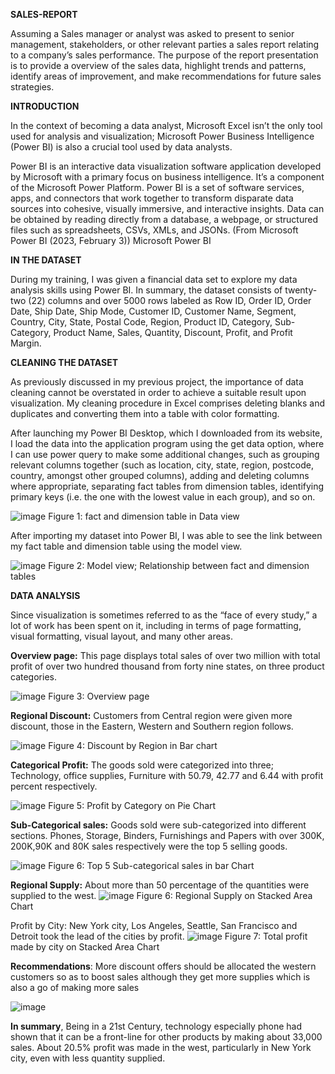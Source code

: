 **SALES-REPORT** 

Assuming a Sales manager or analyst was asked to present to senior management, stakeholders, or other relevant parties a sales report relating to a company’s sales performance. The purpose of the report presentation is to provide a overview of the sales data, highlight trends and patterns, identify areas of improvement, and make recommendations for future sales strategies.

**INTRODUCTION**

In the context of becoming a data analyst, Microsoft Excel isn’t the only tool used for analysis and visualization; Microsoft Power Business Intelligence (Power BI) is also a crucial tool used by data analysts.

Power BI is an interactive data visualization software application developed by Microsoft with a primary focus on business intelligence. It’s a component of the Microsoft Power Platform. Power BI is a set of software services, apps, and connectors that work together to transform disparate data sources into cohesive, visually immersive, and interactive insights. Data can be obtained by reading directly from a database, a webpage, or structured files such as spreadsheets, CSVs, XMLs, and JSONs. (From Microsoft Power BI (2023, February 3)) Microsoft Power BI

**IN THE DATASET**

During my training, I was given a financial data set to explore my data analysis skills using Power BI. In summary, the dataset consists of twenty-two (22) columns and over 5000 rows labeled as Row ID, Order ID, Order Date, Ship Date, Ship Mode, Customer ID, Customer Name, Segment, Country, City, State, Postal Code, Region, Product ID, Category, Sub-Category, Product Name, Sales, Quantity, Discount, Profit, and Profit Margin.

**CLEANING THE DATASET**

As previously discussed in my previous project, the importance of data cleaning cannot be overstated in order to achieve a suitable result upon visualization. My cleaning procedure in Excel comprises deleting blanks and duplicates and converting them into a table with color formatting.

After launching my Power BI Desktop, which I downloaded from its website, I load the data into the application program using the get data option, where I can use power query to make some additional changes, such as grouping relevant columns together (such as location, city, state, region, postcode, country, amongst other grouped columns), adding and deleting columns where appropriate, separating fact tables from dimension tables, identifying primary keys (i.e. the one with the lowest value in each group), and so on.

![image](https://user-images.githubusercontent.com/124578882/222845029-d70a9bab-98fc-4ae3-92c9-a1b7d1dc751a.png)
Figure 1: fact and dimension table in Data view

After importing my dataset into Power BI, I was able to see the link between my fact table and dimension table using the model view.

![image](https://user-images.githubusercontent.com/124578882/222846498-87ac1989-ba95-4abd-b2ee-219c4f0d0b1c.png)
Figure 2: Model view; Relationship between fact and dimension tables

**DATA ANALYSIS**

Since visualization is sometimes referred to as the “face of every study,” a lot of work has been spent on it, including in terms of page formatting, visual formatting, visual layout, and many other areas.

**Overview page:** This page displays total sales of over two million with total profit of over two hundred thousand from forty nine states, on three product categories.

![image](https://user-images.githubusercontent.com/124578882/222846964-31c63597-95b8-49fa-99df-611899ff78c1.png)
Figure 3: Overview page

**Regional Discount:** Customers from Central region were given more discount, those in the Eastern, Western and Southern region follows.

![image](https://user-images.githubusercontent.com/124578882/222847105-a6a7b3ad-9147-4666-8028-7ffe554b992e.png)
Figure 4: Discount by Region in Bar chart

**Categorical Profit:** The goods sold were categorized into three; Technology, office supplies, Furniture with 50.79, 42.77 and 6.44 with profit percent respectively.

![image](https://user-images.githubusercontent.com/124578882/222847182-404d2901-92e5-46c6-a493-6b28601feb22.png)
Figure 5: Profit by Category on Pie Chart

**Sub-Categorical sales:** Goods sold were sub-categorized into different sections. Phones, Storage, Binders, Furnishings and Papers with over 300K, 200K,90K and 80K sales respectively were the top 5 selling goods.

![image](https://user-images.githubusercontent.com/124578882/222848054-5f01dc1f-e79a-482b-98fc-aaeac90e2f12.png)
Figure 6: Top 5 Sub-categorical sales in bar Chart

**Regional Supply:** About more than 50 percentage of the quantities were supplied to the west.
![image](https://user-images.githubusercontent.com/124578882/222848271-ed4dcf0d-3977-44f7-bc58-7f1ba5fea0b9.png)
Figure 6: Regional Supply on Stacked Area Chart

Profit by City: New York city, Los Angeles, Seattle, San Francisco and Detroit took the lead of the cities by profit.
![image](https://user-images.githubusercontent.com/124578882/222848344-21d11f83-7a80-43a6-8235-8ae83198206b.png)
Figure 7: Total profit made by city on Stacked Area Chart

**Recommendations**: More discount offers should be allocated the western customers so as to boost sales although they get more supplies which is also a go of making more sales

![image](https://user-images.githubusercontent.com/124578882/222848474-c7928a33-fecf-4a30-8317-71648b04dc84.png)

**In summary**, Being in a 21st Century, technology especially phone had shown that it can be a front-line for other products by making about 33,000 sales. About 20.5% profit was made in the west, particularly in New York city, even with less quantity supplied.
